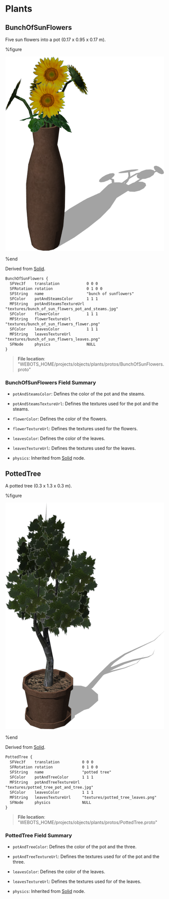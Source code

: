 # Plants

## BunchOfSunFlowers

Five sun flowers into a pot (0.17 x 0.95 x 0.17 m).

%figure

![BunchOfSunFlowers](images/objects/plants/BunchOfSunFlowers/model.png)

%end

Derived from [Solid](../reference/solid.md).

```
BunchOfSunFlowers {
  SFVec3f    translation            0 0 0
  SFRotation rotation               0 1 0 0
  SFString   name                   "bunch of sunflowers"
  SFColor    potAndSteamsColor      1 1 1
  MFString   potAndSteamsTextureUrl "textures/bunch_of_sun_flowers_pot_and_steams.jpg"
  SFColor    flowerColor            1 1 1
  MFString   flowerTextureUrl       "textures/bunch_of_sun_flowers_flower.png"
  SFColor    leavesColor            1 1 1
  MFString   leavesTextureUrl       "textures/bunch_of_sun_flowers_leaves.png"
  SFNode     physics                NULL
}
```

> **File location**: "WEBOTS\_HOME/projects/objects/plants/protos/BunchOfSunFlowers.proto"

### BunchOfSunFlowers Field Summary

- `potAndSteamsColor`: Defines the color of the pot and the steams.

- `potAndSteamsTextureUrl`: Defines the textures used for the pot and the steams.

- `flowerColor`: Defines the color of the flowers.

- `flowerTextureUrl`: Defines the textures used for the flowers.

- `leavesColor`: Defines the color of the leaves.

- `leavesTextureUrl`: Defines the textures used for the leaves.

- `physics`: Inherited from [Solid](../reference/solid.md) node.

## PottedTree

A potted tree (0.3 x 1.3 x 0.3 m).

%figure

![PottedTree](images/objects/plants/PottedTree/model.png)

%end

Derived from [Solid](../reference/solid.md).

```
PottedTree {
  SFVec3f    translation          0 0 0
  SFRotation rotation             0 1 0 0
  SFString   name                 "potted tree"
  SFColor    potAndTreeColor      1 1 1
  MFString   potAndTreeTextureUrl "textures/potted_tree_pot_and_tree.jpg"
  SFColor    leavesColor          1 1 1
  MFString   leavesTextureUrl     "textures/potted_tree_leaves.png"
  SFNode     physics              NULL
}
```

> **File location**: "WEBOTS\_HOME/projects/objects/plants/protos/PottedTree.proto"

### PottedTree Field Summary

- `potAndTreeColor`: Defines the color of the pot and the three.

- `potAndTreeTextureUrl`: Defines the textures used for of the pot and the three.

- `leavesColor`: Defines the color of the leaves.

- `leavesTextureUrl`: Defines the textures used for of the leaves.

- `physics`: Inherited from [Solid](../reference/solid.md) node.

